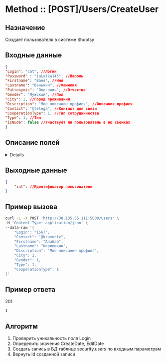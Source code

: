# Method :: [POST]/Users/CreateUser

## Назначение

Создает пользователя в системе Shootsy

## Входные данные

```json
{
"Login": "Cat", //Логин
"Password" : "jaLalka145", //Пароль
"Firstname": "Ваня", //Имя
"Lastname": "Ванькин", //Фамилия
"Patronymic": "Олегович", //Отчество
"Gender": "Мужской", //Пол
"City": 1, //Город проживания
"Discription": "Мое описание профиля", //Описание профиля
"Contact": "@telega", //Контакт для связи
"CooperationType": 1, //Тип сотрудничества
"Type": 1, //Тип
"isNude": false //Участвует ли пользователь в ню съемках
}
```

## Описание полей

<details>

|Поле       |Тип данных |Обязательность|Описание           |Варианты значений|Ограничения            |
|:---------:|:---------:|:----------:  |:----------------: |:----------:     |:----------:           |
| Login     | string    | Да           | Логин| "Login"         | Должно быть уникальным<br> =<50 символов|
| Password  | string    | Да           | Пароль | "jaLalka145" | 1. Больше 7 символов,<br> 2. Минимум одна цифра, <br> Заглавную букву| 
| Firstname | string    | Да           | Имя | "Ваня" | =<50 символов |
| Lastname | string    | Да           | Фамилия | "Ванькин" | =<50 символов |
| Patronymic | string    | Нет           | Отчество | "Олегович" | =<50 символов |
| Gender | int    | Да           | Пол | 1 - Мужской <br> 2 - Женский | Нет |
| City | int    | Да           | Город проживания | 1 - Новосибирск <br> 2 - Барнаул | Нет |
| Discription | string    | Нет           | Описание профиля | "Тут мое описание" | =<250 символов | 
| Contact | string    | Нет           | Контакт для связи | "@telega" | =<100 символов |
| CooperationType | int    | Да           | Тип ТФП сотрудничества | 1 - Расходы оплачивает модель <br> 2 - Расходы оплачивает фотограф <br> 3 - Расходы оплачиваются поровну| Нет | 
| Type | int    | Да           | Тип учетной записи | 1 - Фотограф<br> 2 - Модель<br> 3 - Визажист  | Нет | 
| isNude | bool    | Нет           | Участвует ли пользователь в ню съемках | False, True  | Нет | 

</details>


## Выходные данные
```json
{
	"int": //Идентификатор пользователя
}
```

## Пример вызова

```bash
curl -L -X POST 'http://38.135.55.111:5000/Users' \
-H 'Content-Type: application/json' \
--data-raw '{
    "Login": "1567",
    "Contact": "@kravectv",
    "Firstname": "Алабай",    
    "Lastname": "Кириешкин",
    "Discription": "Мое описание профиля",
    "City": 1,
    "Gender": 1,
    "Type": 1,
    "CooperationType": 1
}'
```

## Пример ответа

201

```bash
1
```

## Алгоритм

1. Проверить уникальность поля Login
2. Определить значения CreateDate, EditDate
3. Создать запись в БД таблице security.users по входным параметрам
4. Вернуть id созданной записи

